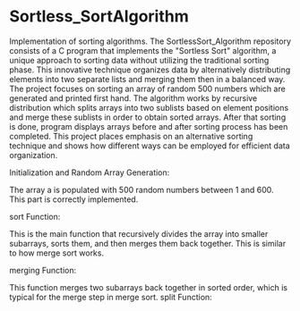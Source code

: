 # Sortless_SortAlgorithm
Implementation of sorting algorithms.
The SortlessSort_Algorithm repository consists of a C program that implements the "Sortless Sort" algorithm, a unique approach to sorting data without utilizing the traditional sorting phase. This innovative technique organizes data by alternatively distributing elements into two separate lists and merging them then in a balanced way. The project focuses on sorting an array of random 500 numbers which are generated and printed first hand. The algorithm works by recursive distribution which splits arrays into two sublists based on element positions and merge these sublists in order to obtain sorted arrays. After that sorting is done, program displays arrays before and after sorting process has been completed. This project places emphasis on an alternative sorting technique and shows how different ways can be employed for efficient data organization.



Initialization and Random Array Generation:

The array a is populated with 500 random numbers between 1 and 600. This part is correctly implemented.

sort Function:

This is the main function that recursively divides the array into smaller subarrays, sorts them, and then merges them back together. This is similar to how merge sort works.

merging Function:

This function merges two subarrays back together in sorted order, which is typical for the merge step in merge sort.
split Function:
